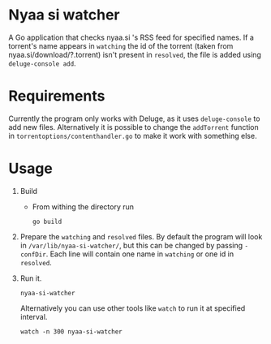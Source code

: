# Nyaa si watcher

A Go application that checks nyaa.si 's RSS feed for specified names. If a torrent's name appears in `watching` the id of the torrent (taken from nyaa.si/download/?.torrent)  isn't present in `resolved`, the file is added using `deluge-console add`.

# Requirements

Currently the program only works with Deluge, as it uses `deluge-console` to add new files. Alternatively it is possible to change the `addTorrent` function in `torrentoptions/contenthandler.go` to make it work with something else.

# Usage

1. Build

    - From withing the  directory run
    
        ```
        go build
        ```

2. Prepare the `watching` and `resolved` files. By default the program will look in `/var/lib/nyaa-si-watcher/`, but this can be changed by passing `-confDir`. Each line will contain one name in `watching` or one id in `resolved`.

3. Run it.
    ```
    nyaa-si-watcher
    ```
    
    Alternatively you can use other tools like `watch` to run it at specified interval.
    ```
    watch -n 300 nyaa-si-watcher
    ```
